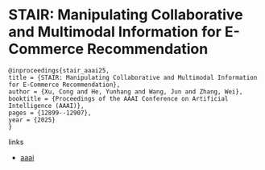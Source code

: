 # STAIR: Manipulating Collaborative and Multimodal Information for E-Commerce Recommendation

```
@inproceedings{stair_aaai25,
title = {STAIR: Manipulating Collaborative and Multimodal Information for E-Commerce Recommendation},
author = {Xu, Cong and He, Yunhang and Wang, Jun and Zhang, Wei},
booktitle = {Proceedings of the AAAI Conference on Artificial Intelligence (AAAI)},
pages = {12899--12907},
year = {2025}
}
```

links
- [aaai](https://ojs.aaai.org/index.php/AAAI/article/view/33407)
